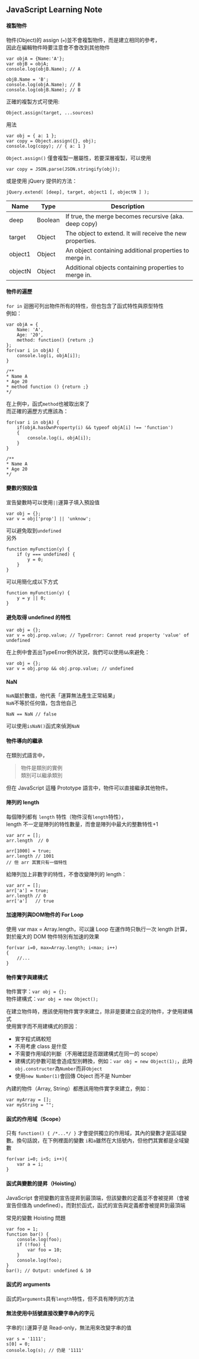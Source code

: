 ## JavaScript Learning Note

#### 複製物件  
物件(Object)的 assign (`=`)並不會複製物件，而是建立相同的參考，  
因此在編輯物件時要注意會不會改到其他物件
```
var objA = {Name:'A'}; 
var objB = objA; 
console.log(objB.Name); // A 

objB.Name = 'B'; 
console.log(objA.Name); // B 
console.log(objB.Name); // B
```
正確的複製方式可使用:
```
Object.assign(target, ...sources)
```
用法
```
var obj = { a: 1 };
var copy = Object.assign({}, obj);
console.log(copy); // { a: 1 }
```
`Object.assign()` 僅會複製一層屬性，若要深層複製，可以使用
```
var copy = JSON.parse(JSON.stringify(obj));
```
或是使用 jQuery 提供的方法：
```
jQuery.extend( [deep], target, object1 [, objectN ] );
```
| Name | Type | Description |
| ---- | ---- | ----------- |
| deep | Boolean | If true, the merge becomes recursive (aka. deep copy) |
| target | Object | The object to extend. It will receive the new properties. |
| object1 | Object | An object containing additional properties to merge in.|
| objectN | Object | Additional objects containing properties to merge in. |  
  
#### 物件的遍歷  
`for in` 迴圈可列出物件所有的特性，但也包含了函式特性與原型特性  
例如：
```
var objA = {
    Name: 'A',
    Age: '20',
    method: function() {return ;}
};
for(var i in objA) {
    console.log(i, objA[i]);
}

/**
* Name A
* Age 20
* method function () {return ;}
*/
```
在上例中，函式`method`也被取出來了  
而正確的遍歷方式應該為：
```
for(var i in objA) {
    if(objA.hasOwnProperty(i) && typeof objA[i] !== 'function')
    {
        console.log(i, objA[i]);
    }
}
    
/**
* Name A
* Age 20
*/
```
  
#### 變數的預設值  
宣告變數時可以使用`||`運算子填入預設值
```
var obj = {};
var v = obj['prop'] || 'unknow';
```
可以避免取到`undefined`  
另外  
```
function myFunction(y) {
    if (y === undefined) {
        y = 0;
    }
}
```
可以用簡化成以下方式
```
function myFunction(y) {
    y = y || 0;
}
```
  
#### 避免取得 undefined 的特性
```
var obj = {};
var v = obj.prop.value; // TypeError: Cannot read property 'value' of undefined
```
在上例中會丟出TypeError例外狀況，我們可以使用`&&`來避免：
```
var obj = {};
var v = obj.prop && obj.prop.value; // undefined
```

#### NaN  
`NaN`屬於數值，他代表「運算無法產生正常結果」  
`NaN`不等於任何值，包含他自己
```
NaN == NaN // false
```
可以使用`isNaN()`函式來偵測`NaN` 
  
#### 物件導向的繼承
在類別式語言中，
>物件是類別的實例  
>類別可以繼承類別  

但在 JavaScript 這種 Prototype 語言中，物件可以直接繼承其他物件。
  
#### 陣列的 length
每個陣列都有 `length` 特性（物件沒有`length`特性），  
length 不一定是陣列的特性數量，而會是陣列中最大的整數特性+1
```
var arr = [];
arr.length  // 0

arr[1000] = true;
arr.length // 1001
// 但 arr 其實只有一個特性
```
給陣列加上非數字的特性，不會改變陣列的 length：
```
var arr = [];
arr['a'] = true;
arr.length // 0
arr['a']   // true
```
  
#### 加速陣列與DOM物件的 For Loop
使用 var max = Array.length，可以讓 Loop 在運作時只執行一次 length 計算，對於龐大的 DOM 物件特別有加速的效果
```
for(var i=0, max=Array.length; i<max; i++)
{
    //...
}
```
  
#### 物件實字與建構式
物件實字：`var obj = {};`  
物件建構式：`var obj = new Object();`  
  
在建立物件時，應該使用物件實字來建立，除非是要建立自定的物件，才使用建構式  
使用實字而不用建構式的原因：
+ 實字程式碼較短
+ 不用考慮 class 是什麼
+ 不需要作用域的判斷（不用確認是否跟建構式在同一的 scope）
+ 建構式的參數可能會造成型別轉換，例如：`var obj = new Object(1);`，此時`obj.constructer`為`Number`而非`Object`
+ 使用`new Number(1)`會回傳 Object 而不是 Number
  
內建的物件（Array, String）都應該用物件實字來建立，例如：
```
var myArray = [];
var myString = "";
```
  
#### 函式的作用域（Scope）
只有 `function() { /*...*/ }` 才會提供獨立的作用域，其內的變數才是區域變數。換句話說，在下例裡面的變數 `i`和`a`雖然在大括號內，但他們其實都是全域變數
```
for(var i=0; i<5; i++){
    var a = i;
}
```
  
#### 函式與變數的提昇（Hoisting）
JavaScript 會把變數的宣告提昇到最頂端，但該變數的定義並不會被提昇（會被宣告但值為 undefined）。而對於函式，函式的宣告與定義都會被提昇到最頂端

常見的變數 Hoisting 問題
```
var foo = 1;
function bar() {
    console.log(foo);
    if (!foo) {
        var foo = 10;
    }
    console.log(foo);
}
bar(); // Output: undefined & 10
```

#### 函式的 arguments
函式的`arguments`具有`length`特性，但不具有陣列的方法

#### 無法使用中括號直接改變字串內的字元
字串的`[]`運算子是 Read-only，無法用來改變字串的值
```
var s = '1111';
s[0] = 0;
console.log(s); // 仍是 '1111'
```
